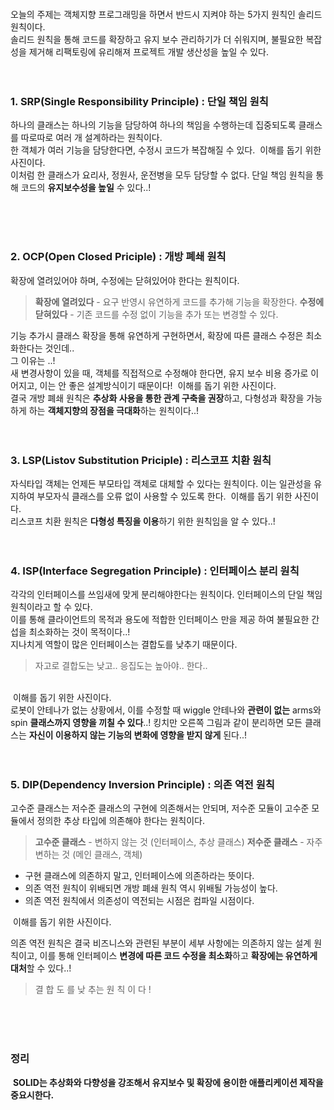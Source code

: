 <p><img alt="" src="https://velog.velcdn.com/images/kimyongwook98/post/594eb347-8a04-4d21-9931-4aad4e867669/image.png" /></p>
<p>오늘의 주제는 객체지향 프로그래밍을 하면서 반드시 지켜야 하는 5가지 원칙인 솔리드 원칙이다. <br />
솔리드 원칙을 통해 코드를 확장하고 유지 보수 관리하기가 더 쉬워지며, 불필요한 복잡성을 제거해 리팩토링에 유리해져 프로젝트 개발 생산성을 높일 수 있다.
<br /><br /><br /></p>
<h3 id="1-srpsingle-responsibility-principle--단일-책임-원칙">1. SRP(Single Responsibility Principle) : 단일 책임 원칙</h3>
<p>하나의 클래스는 하나의 기능을 담당하여 하나의 책임을 수행하는데 집중되도록 클래스를 따로따로 여러 개 설계하라는 원칙이다. <br />
한 객체가 여러 기능을 담당한다면, 수정시 코드가 복잡해질 수 있다.
<img alt="" src="https://velog.velcdn.com/images/kimyongwook98/post/b1d62dc6-561c-4c3a-bca7-23fbef4aa946/image.png" />
이해를 돕기 위한 사진이다. <br />
이처럼 한 클래스가 요리사, 정원사, 운전병을 모두 담당할 수 없다.
단일 책임 원칙을 통해 코드의 <strong>유지보수성을 높일</strong> 수 있다..!</p>
<p><br /><br /><br /></p>
<h3 id="2-ocpopen-closed-priciple--개방-폐쇄-원칙">2. OCP(Open Closed Priciple) : 개방 폐쇄 원칙</h3>
<p>확장에 열려있어야 하며, 수정에는 닫혀있어야 한다는 원칙이다. <br /></p>
<blockquote>
<p><strong>확장에 열려있다</strong> - 요구 반영시 유연하게 코드를 추가해 기능을 확장한다.
<strong>수정에 닫혀있다</strong> - 기존 코드를 수정 없이 기능을 추가 또는 변경할 수 있다. <br /></p>
</blockquote>
<p>기능 추가시 클래스 확장을 통해 유연하게 구현하면서, 확장에 따른 클래스 수정은 최소화한다는 것인데.. <br />
그 이유는 ..! <br />
새 변경사항이 있을 때, 객체를 직접적으로 수정해야 한다면, 유지 보수 비용 증가로 이어지고, 이는 안 좋은 설계방식이기 때문이다!
<img alt="" src="https://velog.velcdn.com/images/kimyongwook98/post/a1f2edc5-4917-4a38-aacf-eeabc3e0c290/image.png" />
이해를 돕기 위한 사진이다. <br />
결국 개방 폐쇄 원칙은 <strong>추상화 사용을 통한 관계 구축을 권장</strong>하고, 다형성과 확장을 가능하게 하는 <strong>객체지향의 장점을 극대화</strong>하는 원칙이다..!
<br /><br /><br /></p>
<h3 id="3-lsplistov-substitution-priciple--리스코프-치환-원칙">3. LSP(Listov Substitution Priciple) : 리스코프 치환 원칙</h3>
<p>자식타입 객체는 언제든 부모타입 객체로 대체할 수 있다는 원칙이다. 
이는 일관성을 유지하여 부모자식 클래스를 오류 없이  사용할 수 있도록 한다.
<img alt="" src="https://velog.velcdn.com/images/kimyongwook98/post/ba1e5e04-ab75-4f16-b2a7-900cabb32910/image.png" />
이해를 돕기 위한 사진이다. <br />
리스코프 치환 원칙은 <strong>다형성 특징을 이용</strong>하기 위한 원칙임을 알 수 있다..!
<br /><br /><br /></p>
<h3 id="4-ispinterface-segregation-principle--인터페이스-분리-원칙">4. ISP(Interface Segregation Principle) : 인터페이스 분리 원칙</h3>
<p>각각의 인터페이스를 쓰임새에 맞게 분리해야한다는 원칙이다.
인터페이스의 단일 책임 원칙이라고 할 수 있다. <br />
이를 통해 클라이언트의 목적과 용도에 적합한 인터페이스 만을 제공
하여 불필요한 간섭을 최소화하는 것이 목적이다..! <br />
지나치게 역할이 많은 인터페이스는 결합도를 낮추기 때문이다.</p>
<blockquote>
<p>자고로 결합도는 낮고.. 응집도는 높아야.. 한다.. </p>
</blockquote>
<p><br /><img alt="" src="https://velog.velcdn.com/images/kimyongwook98/post/9fe13476-15ed-4762-835a-416b97f54fa1/image.png" />
이해를 돕기 위한 사진이다.<br />
로봇이 안테나가 없는 상황에서, 이를 수정할 때 wiggle 안테나와 <strong>관련이 없는</strong> arms와 spin <strong>클래스까지 영향을 끼칠 수 있다</strong>..!
킹치만 오른쪽 그림과 같이 분리하면 모든 클래스는 <strong>자신이 이용하지 않는 기능의 변화에 영향을 받지 않게</strong> 된다..!
<br /><br /><br /></p>
<h3 id="5-dipdependency-inversion-principle--의존-역전-원칙">5. DIP(Dependency Inversion Principle) : 의존 역전 원칙</h3>
<p>고수준 클래스는 저수준 클래스의 구현에 의존해서는 안되며, 저수준 모듈이 고수준 모듈에서 정의한 추상 타입에 의존해야 한다는 원칙이다.</p>
<blockquote>
<p><strong>고수준 클래스</strong> - 변하지 않는 것 (인터페이스, 추상 클래스) 
<strong>저수준 클래스</strong> - 자주 변하는 것 (메인 클래스, 객체) </p>
</blockquote>
<ul>
<li>구현 클래스에 의존하지 말고, 인터페이스에 의존하라는 뜻이다.</li>
<li>의존 역전 원칙이 위배되면 개방 폐쇄 원칙 역시 위배될 가능성이 높다.</li>
<li>의존 역전 원칙에서 의존성이 역전되는 시점은 컴파일 시점이다.</li>
</ul>
<p><img alt="" src="https://velog.velcdn.com/images/kimyongwook98/post/7445c909-aadc-4423-89e4-a69f254283b8/image.png" />
이해를 돕기 위한 사진이다. <br /></p>
<p>의존 역전 원칙은 결국 비즈니스와 관련된 부분이 세부 사항에는 의존하지 않는 설계 원칙이고, 이를 통해 인터페이스 <strong>변경에 따른 코드 수정을 최소화</strong>하고 <strong>확장에는 유연하게 대처</strong>할 수 있다..!</p>
<blockquote>
<p>결 합 도 를 낮 추는 원 칙 이 다 !</p>
</blockquote>
<p><br /><br /><br /></p>
<h3 id="정리">정리</h3>
<p><img alt="" src="https://velog.velcdn.com/images/kimyongwook98/post/29f1914c-0f12-427f-9648-c1a4a8f167a2/image.png" />
<strong>SOLID는 추상화와 다향성을 강조해서 유지보수 및 확장에 용이한 애플리케이션 제작을 중요시한다.</strong></p>